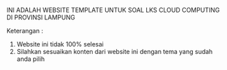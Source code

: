 INI ADALAH WEBSITE TEMPLATE UNTUK SOAL LKS CLOUD COMPUTING DI PROVINSI LAMPUNG

Keterangan :
1. Website ini tidak 100% selesai
2. Silahkan sesuaikan konten dari website ini dengan tema yang sudah anda pilih

